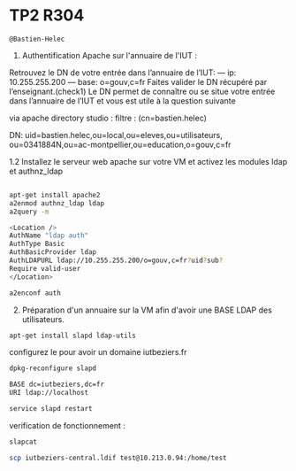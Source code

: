 # TP2 R304 

```
@Bastien-Helec
```


1. Authentification Apache sur l'annuaire de l'IUT :

Retrouvez le DN de votre entrée dans l’annuaire de l’IUT:
— ip: 10.255.255.200
— base: o=gouv,c=fr
Faites valider le DN récupéré par l’enseignant.(check1) Le DN permet de connaître ou se situe votre entrée dans l’annuaire de l’IUT et vous est utile à la question suivante

via apache directory studio :
filtre : (cn=bastien.helec)

DN:
uid=bastien.helec,ou=local,ou=eleves,ou=utilisateurs, ou=0341884N,ou=ac-montpellier,ou=education,o=gouv,c=fr


1.2 Installez le serveur web apache sur votre VM et activez les modules ldap et authnz_ldap

```bash

apt-get install apache2
a2enmod authnz_ldap ldap
a2query -m

<Location />
AuthName "ldap auth"
AuthType Basic
AuthBasicProvider ldap
AuthLDAPURL ldap://10.255.255.200/o=gouv,c=fr?uid?sub?
Require valid-user
</Location>

a2enconf auth
```

2. Préparation d'un annuaire sur la VM afin d'avoir une BASE LDAP des utilisateurs. 

```bash
apt-get install slapd ldap-utils
```
configurez le pour avoir un domaine iutbeziers.fr

```bash
dpkg-reconfigure slapd

BASE dc=iutbeziers,dc=fr
URI ldap://localhost

service slapd restart
```

verification de fonctionnement : 
```bash
slapcat
```

```bash
scp iutbeziers-central.ldif test@10.213.0.94:/home/test
```

